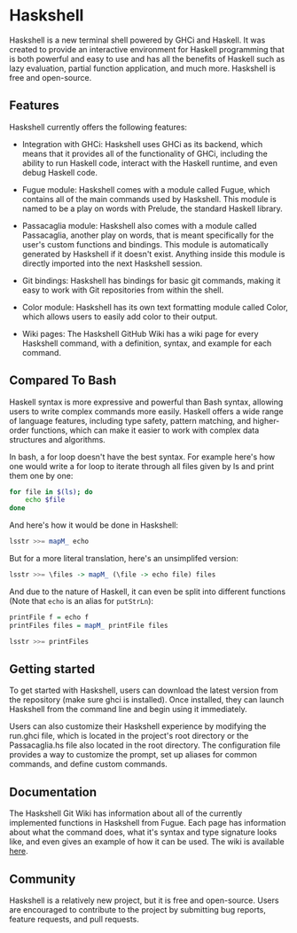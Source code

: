 # Haskshell

Haskshell is a new terminal shell powered by GHCi and Haskell. It was created to
provide an interactive environment for Haskell programming that is both powerful
and easy to use and has all the benefits of Haskell such as lazy evaluation,
partial function application, and much more. Haskshell is free and open-source.

## Features

Haskshell currently offers the following features:

- Integration with GHCi: Haskshell uses GHCi as its backend, which means that it
  provides all of the functionality of GHCi, including the ability to run
  Haskell code, interact with the Haskell runtime, and even debug Haskell code.

- Fugue module: Haskshell comes with a module called Fugue, which contains all
  of the main commands used by Haskshell. This module is named to be a play on
  words with Prelude, the standard Haskell library.

- Passacaglia module: Haskshell also comes with a module called Passacaglia,
  another play on words, that is meant specifically for the user's custom
  functions and bindings. This module is automatically generated by Haskshell if
  it doesn't exist. Anything inside this module is directly imported into the
  next Haskshell session.

- Git bindings: Haskshell has bindings for basic git commands, making it easy to
  work with Git repositories from within the shell.

- Color module: Haskshell has its own text formatting module called Color, which
  allows users to easily add color to their output.

- Wiki pages: The Haskshell GitHub Wiki has a wiki page for every Haskshell
  command, with a definition, syntax, and example for each command.

## Compared To Bash

Haskell syntax is more expressive and powerful than Bash syntax, allowing users
to write complex commands more easily. Haskell offers a wide range of language
features, including type safety, pattern matching, and higher-order functions,
which can make it easier to work with complex data structures and algorithms.

In bash, a for loop doesn't have the best syntax. For example here's how one
would write a for loop to iterate through all files given by ls and print them
one by one:

``` bash
for file in $(ls); do
    echo $file
done
```

And here's how it would be done in Haskshell:

``` haskell
lsstr >>= mapM_ echo
```

But for a more literal translation, here's an unsimplifed version:

``` haskell
lsstr >>= \files -> mapM_ (\file -> echo file) files
```

And due to the nature of Haskell, it can even be split into different functions
(Note that `echo` is an alias for `putStrLn`):

``` haskell
printFile f = echo f
printFiles files = mapM_ printFile files

lsstr >>= printFiles
```

## Getting started

To get started with Haskshell, users can download the latest version from the
repository (make sure ghci is installed). Once installed, they can launch
Haskshell from the command line and begin using it immediately.

Users can also customize their Haskshell experience by modifying the run.ghci
file, which is located in the project's root directory or the Passacaglia.hs
file also located in the root directory. The configuration file provides a way
to customize the prompt, set up aliases for common commands, and define custom
commands.

## Documentation

The Haskshell Git Wiki has information about all of the currently implemented
functions in Haskshell from Fugue. Each page has information about what the
command does, what it's syntax and type signature looks like, and even gives an
example of how it can be used. The wiki is available
[here](https://github.com/Archaversine/Haskshell/wiki/Haskshell).

## Community

Haskshell is a relatively new project, but it is free and open-source. Users are
encouraged to contribute to the project by submitting bug reports, feature
requests, and pull requests.
